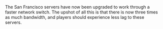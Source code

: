 The San Francisco servers have now been upgraded to work through a faster network switch. The upshot of all this is that there is now three times as much bandwidth, and players should experience less lag to these servers.
